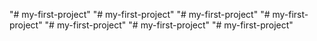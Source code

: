 "# my-first-project" 
"# my-first-project" 
"# my-first-project" 
"# my-first-project" 
"# my-first-project" 
"# my-first-project" 
"# my-first-project" 

